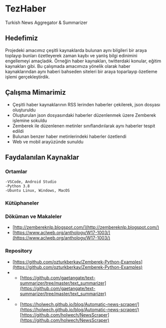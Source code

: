 # TezHaber
Turkish News Aggregator &amp; Summarizer

## Hedefimiz

Projedeki amacımız çeşitli kaynaklarda bulunan aynı bilgileri bir araya toplayıp bunları özetleyerek zaman kaybı ve yanlış bilgi edinimini engellemeyi amaçladık. Örneğin haber kaynakları, twitterdaki konular, eğitim kaynakları gibi. Bu çalışmada amacımıza yönelik olarak haber kaynaklarından aynı haberi bahseden siteleri bir araya toparlayıp özetleme işlemi gerçekleştirdik. 

## Çalışma Mimarimiz

- Çeşitli haber kaynaklarının RSS lerinden haberler çekilerek, json dosyası oluşturuldu
- Oluşturulan json dosyasındaki haberler düzenlenmek üzere Zemberek işlemine sokuldu
- Zemberek ile düzenlenen metinler sınıflandırılarak aynı haberler tespit edildi
- Bulunan benzer haber metinlerindeki haberler özetlendi
- Web ve mobil arayüzünde sunuldu



## Faydalanılan Kaynaklar
### Ortamlar

	-VSCode, Android Studio
	-Python 3.8
	-Ubuntu Linux, Windows, MacOS

### Kütüphaneler


### Döküman ve Makaleler
* [http://zembereknlp.blogspot.com/](http://zembereknlp.blogspot.com/)
* [https://www.aclweb.org/anthology/W17-1003/](https://www.aclweb.org/anthology/W17-1003/)

### Repository
* [https://github.com/ozturkberkay/Zemberek-Python-Examples](https://github.com/ozturkberkay/Zemberek-Python-Examples)
* * [https://github.com/gaetangate/text-summarizer/tree/master/text_summarizer](https://github.com/gaetangate/text-summarizer/tree/master/text_summarizer)
* * [https://holwech.github.io/blog/Automatic-news-scraper/](https://holwech.github.io/blog/Automatic-news-scraper/)
[https://github.com/holwech/NewsScraper](https://github.com/holwech/NewsScraper)
